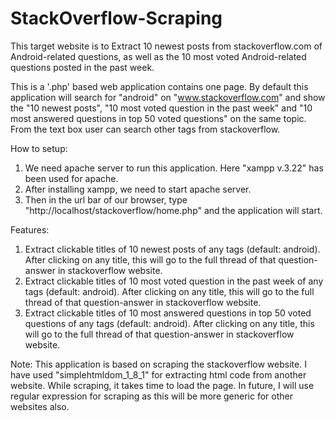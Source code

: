 # StackOverflow-Scraping
This target website is to Extract 10 newest posts from stackoverflow.com of Android-related questions, as well as the 10 most voted Android-related questions posted in the past week.

This is a '.php' based web application contains one page. By default this application will search for "android" on "www.stackoverflow.com" and show the "10 newest posts", "10 most voted question in the past week" and "10 most answered questions in top 50 voted questions" on the same topic. From the text box user can search other tags from stackoverflow.

How to setup:
1. We need apache server to run this application. Here "xampp v.3.22" has been used for apache.
2. After installing xampp, we need to start apache server.
3. Then in the url bar of our browser, type "http://localhost/stackoverflow/home.php" and the application will start.

Features:
1. Extract clickable titles of 10 newest posts of any tags (default: android). After clicking on any title, this will go to the full thread of that question-answer in stackoverflow website.
2. Extract clickable titles of 10 most voted question in the past week of any tags (default: android). After clicking on any title, this will go to the full thread of that question-answer in stackoverflow website.
3. Extract clickable titles of 10 most answered questions in top 50 voted questions of any tags (default: android). After clicking on any title, this will go to the full thread of that question-answer in stackoverflow website.

Note:
This application is based on scraping the stackoverflow website. I have used "simplehtmldom_1_8_1" for extracting html code from another website. While scraping, it takes time to load the page. In future, I will use regular expression for scraping as this will be more generic for other websites also.

